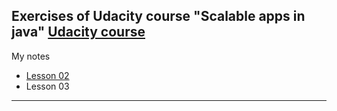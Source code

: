 Exercises of Udacity course "Scalable apps in java"
[Udacity course](https://www.udacity.com/course/developing-scalable-apps-in-java--ud859)
----------
My notes
 - [Lesson 02](https://docs.google.com/document/d/1klePdOncbYG_nPtHo6PiGOOJUQutyIbgYOZ9gXGGPoA/edit?usp=sharing)
 - Lesson 03
----------